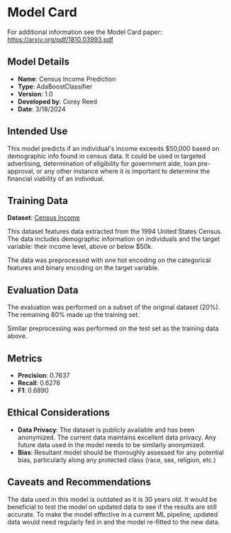 # Model Card

For additional information see the Model Card paper: https://arxiv.org/pdf/1810.03993.pdf

## Model Details
- **Name**: Census Income Prediction
- **Type**: AdaBoostClassifier
- **Version**: 1.0
- **Developed by**: Corey Reed
- **Date**: 3/18/2024

## Intended Use
This model predicts if an individual's income exceeds $50,000 based on demographic info found
in census data. It could be used in targeted advertising, determination of eligibility for
government aide, loan pre-approval, or any other instance where it is important to determine
the financial viability of an individual.

## Training Data
**Dataset**: [Census Income](https://archive.ics.uci.edu/dataset/20/census+income)

This dataset features data extracted from the 1994 United States Census. The data includes 
demographic information on individuals and the target variable: their income level,
above or below $50k.

The data was preprocessed with one hot encoding on the categorical features and binary encoding
on the target variable.

## Evaluation Data
The evaluation was performed on a subset of the original dataset (20%). The remaining 80%
made up the training set.

Similar preprocessing was performed on the test set as the training data above.

## Metrics
 - **Precision**: 0.7637
 - **Recall**: 0.6276
 - **F1**: 0.6890

## Ethical Considerations
- **Data Privacy**: The dataset is publicly available and has been anonymized. The current
data maintains excellent data privacy. Any future data used in the model needs to be similarly
anonymized.
- **Bias**: Resultant model should be thoroughly assessed for any potential bias, particularly along
any protected class (race, sex, religion, etc.)

## Caveats and Recommendations
The data used in this model is outdated as it is 30 years old. It would be beneficial to test
the model on updated data to see if the results are still accurate. To make the model effective
in a current ML pipeline, updated data would need regularly fed in and the model re-fitted to the 
new data.
